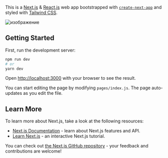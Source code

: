 This is a [Next.js](https://nextjs.org/) & [React.js](https://reactjs.org/) web app bootstrapped with [`create-next-app`](https://github.com/vercel/next.js/tree/canary/packages/create-next-app) and styled with [Tailwind CSS](https://tailwindcss.com/). 


![изображение](https://user-images.githubusercontent.com/54102609/210545852-02486cb9-f775-4fdf-96d9-d07240bc89c3.png)


## Getting Started

First, run the development server:

```bash
npm run dev
# or
yarn dev
```

Open [http://localhost:3000](http://localhost:3000) with your browser to see the result.

You can start editing the page by modifying `pages/index.js`. The page auto-updates as you edit the file.

## Learn More

To learn more about Next.js, take a look at the following resources:

- [Next.js Documentation](https://nextjs.org/docs) - learn about Next.js features and API.
- [Learn Next.js](https://nextjs.org/learn) - an interactive Next.js tutorial.

You can check out [the Next.js GitHub repository](https://github.com/vercel/next.js/) - your feedback and contributions are welcome!
